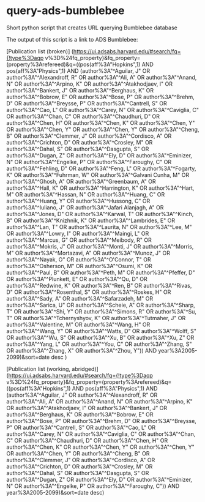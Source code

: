 # query-ads-bumblebee
Short python script that creates URL querying Bumblebee database

The output of this script is a link to ADS Bumblebee:

[Publication list (broken)]
(https://ui.adsabs.harvard.edu/#search/fq={!type%3Daqp
v%3D%24fq_property}&fq_property=(property%3Arefereed)&q=((pos(aff%3A"Hopkins",1)
AND pos(aff%3A"Physics",1) AND (author%3A"^Aguilar, J" OR
author%3A"^Alexandroff, R" OR author%3A"^Ali, A" OR author%3A"^Anand, N" OR
author%3A"^Arpino, K" OR author%3A"^Atakhodjaev, I" OR author%3A"^Bankert, J" OR
author%3A"^Berghaus, K" OR author%3A"^Bobrow, E" OR author%3A"^Bose, P" OR
author%3A"^Brehm, D" OR author%3A"^Breysse, P" OR author%3A"^Cantrell, S" OR
author%3A"^Cao, L" OR author%3A"^Carey, N" OR author%3A"^Caviglia, C" OR
author%3A"^Chan, C" OR author%3A"^Chaudhuri, D" OR author%3A"^Chen, H" OR
author%3A"^Chen, K" OR author%3A"^Chen, Y" OR author%3A"^Chen, Y" OR
author%3A"^Chen, Y" OR author%3A"^Cheng, B" OR author%3A"^Clemmer, J" OR
author%3A"^Cordisco, A" OR author%3A"^Crichton, D" OR author%3A"^Crosley, M" OR
author%3A"^Dahal, S" OR author%3A"^Dasgupta, S" OR author%3A"^Dugan, Z" OR
author%3A"^Ely, D" OR author%3A"^Eminizer, N" OR author%3A"^Engelke, P" OR
author%3A"^Faroughy, C" OR author%3A"^Fehling, D" OR author%3A"^Feng, L" OR
author%3A"^Fogarty, K" OR author%3A"^Fuhrman, W" OR author%3A"^Galvani Cunha, M"
OR author%3A"^Ghosh, A" OR author%3A"^Greenbaum, A" OR author%3A"^Hall, K" OR
author%3A"^Harrington, K" OR author%3A"^Hart, M" OR author%3A"^Hassan, N" OR
author%3A"^Huang, C" OR author%3A"^Huang, Y" OR author%3A"^Hussong, C" OR
author%3A"^Iuliano, J" OR author%3A"^Jafari Alanjagh, A" OR author%3A"^Jones, D"
OR author%3A"^Karwal, T" OR author%3A"^Kinch, B" OR author%3A"^Knizhnik, K" OR
author%3A"^Lambrides, E" OR author%3A"^Lan, T" OR author%3A"^Laurita, N" OR
author%3A"^Lee, M" OR author%3A"^Lowry, I" OR author%3A"^Maingi, L" OR
author%3A"^Marcus, G" OR author%3A"^Meibody, R" OR author%3A"^Mokris, J" OR
author%3A"^Monti, J" OR author%3A"^Morris, M" OR author%3A"^Mortazavi, A" OR
author%3A"^Munoz, J" OR author%3A"^Nayak, O" OR author%3A"^O'Connor, T" OR
author%3A"^Osherson, M" OR author%3A"^Osumi, K" OR author%3A"^Paul, B" OR
author%3A"^Peth, M" OR author%3A"^Pfeffer, D" OR author%3A"^Plunkett, E" OR
author%3A"^Qu, D" OR author%3A"^Redwine, K" OR author%3A"^Ren, B" OR
author%3A"^Rivas, D" OR author%3A"^Rosenthal, S" OR author%3A"^Roskes, H" OR
author%3A"^Sady, A" OR author%3A"^Safarzadeh, M" OR author%3A"^Sarica, U" OR
author%3A"^Scheie, A" OR author%3A"^Sharp, T" OR author%3A"^Shi, Y" OR
author%3A"^Simons, R" OR author%3A"^Su, T" OR author%3A"^Tchernyshyov, K" OR
author%3A"^Tutmaher, J" OR author%3A"^Valentine, M" OR author%3A"^Wang, H" OR
author%3A"^Wang, Y" OR author%3A"^Watts, D" OR author%3A"^Wolff, S" OR
author%3A"^Wu, S" OR author%3A"^Xu, B" OR author%3A"^Xu, Z" OR author%3A"^Yang,
L" OR author%3A"^You, C" OR author%3A"^Zhang, S" OR author%3A"^Zhang, X" OR
author%3A"^Zhou, Y")) AND year%3A2005-2099)&sort=date desc
)

[Publication list (working, abridged)]
(https://ui.adsabs.harvard.edu/#search/fq={!type%3Daqp v%3D%24fq_property}&fq_property=(property%3Arefereed)&q=((pos(aff%3A"Hopkins",1) AND pos(aff%3A"Physics",1) AND (author%3A"^Aguilar, J" OR author%3A"^Alexandroff, R" OR author%3A"^Ali, A" OR author%3A"^Anand, N" OR author%3A"^Arpino, K" OR author%3A"^Atakhodjaev, I" OR author%3A"^Bankert, J" OR author%3A"^Berghaus, K" OR author%3A"^Bobrow, E" OR author%3A"^Bose, P" OR author%3A"^Brehm, D" OR author%3A"^Breysse, P" OR author%3A"^Cantrell, S" OR author%3A"^Cao, L" OR author%3A"^Carey, N" OR author%3A"^Caviglia, C" OR author%3A"^Chan, C" OR author%3A"^Chaudhuri, D" OR author%3A"^Chen, H" OR author%3A"^Chen, K" OR author%3A"^Chen, Y" OR author%3A"^Chen, Y" OR author%3A"^Chen, Y" OR author%3A"^Cheng, B" OR author%3A"^Clemmer, J" OR author%3A"^Cordisco, A" OR author%3A"^Crichton, D" OR author%3A"^Crosley, M" OR author%3A"^Dahal, S" OR author%3A"^Dasgupta, S" OR author%3A"^Dugan, Z" OR author%3A"^Ely, D" OR author%3A"^Eminizer, N" OR author%3A"^Engelke, P" OR author%3A"^Faroughy, C")) AND year%3A2005-2099)&sort=date desc)
